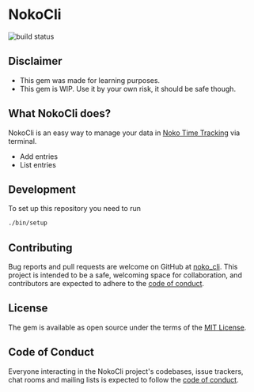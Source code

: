 # NokoCli

![build status](https://github.com/juanvqz/noko_cli/actions/workflows/main.yml/badge.svg)

## Disclaimer

- This gem was made for learning purposes.
- This gem is WIP. Use it by your own risk, it should be safe though.

## What NokoCli does?

NokoCli is an easy way to manage your data in [Noko Time Tracking](https://nokotime.com/) via terminal.
- Add entries
- List entries

## Development

To set up this repository you need to run

```bash
./bin/setup
```

## Contributing

Bug reports and pull requests are welcome on GitHub at [noko_cli](https://github.com/juanvqz/noko_cli).
This project is intended to be a safe, welcoming space for collaboration,
and contributors are expected to adhere to the [code of conduct](https://github.com/juanvqz/noko_cli/blob/master/CODE_OF_CONDUCT.md).

## License

The gem is available as open source under the terms of the [MIT License](https://opensource.org/licenses/MIT).

## Code of Conduct

Everyone interacting in the NokoCli project's codebases, issue trackers,
chat rooms and mailing lists is expected to follow the
[code of conduct](https://github.com/juanvqz/noko_cli/blob/master/CODE_OF_CONDUCT.md).
